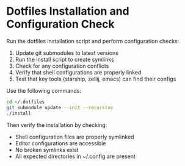 # Dotfiles Installation and Configuration Check

Run the dotfiles installation script and perform configuration checks:

1. Update git submodules to latest versions
2. Run the install script to create symlinks
3. Check for any configuration conflicts
4. Verify that shell configurations are properly linked
5. Test that key tools (starship, zellij, emacs) can find their configs

Use the following commands:
```bash
cd ~/.dotfiles
git submodule update --init --recursive
./install
```

Then verify the installation by checking:
- Shell configuration files are properly symlinked
- Editor configurations are accessible
- No broken symlinks exist
- All expected directories in ~/.config are present
